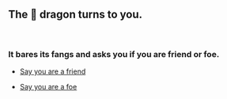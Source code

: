 ## The 🐉 dragon turns to you.
<br>

### It bares its fangs and asks you if you are friend or foe. 

- [Say you are a friend](3-3.md)

- [Say you are a foe](3-4.md)